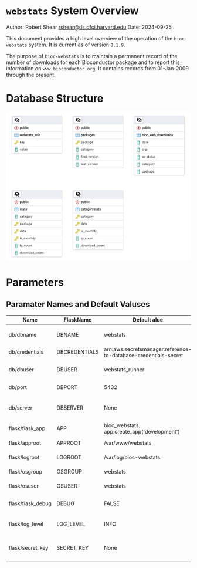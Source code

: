 # `webstats` System Overview

Author: Robert Shear rshear@ds.dfci.harvard.edu
Date: 2024-09-25

This document provides a high level overview of the operation of the `bioc-webstats` system. It is current as of version `0.1.9`.

The purpose of `bioc-webstats` is to maintain a permanent record of the number of downloads for each Bioconductor package and to report this information on `www.bioconductor.org`. It contains records from 01-Jan-2009 through the present.

# Database Structure

![Database Model](webstats-erd-0_1_9.png)


# Parameters

## Paramater Names and Default Valuses


| Name              | FlaskName     | Default alue                   | Description              |
| ----------------- | ------------- | ------------------------------ | ------------------------ |
| db/dbname         | DBNAME        | webstats                       | Postgres database name, default 'webstats'                   |
| db/credentials    | DBCREDENTIALS | arn:aws:secretsmanager:reference-to-database-credentials-secret | arn of secrets manager secret                                |
| db/dbuser         | DBUSER        | webstats_runner                | PostgrSQL user name, default 'webstats_runner'               |
| db/port           | DBPORT        | 5432                           | Server endpoint port number |
| db/server         | DBSERVER      | None                           | The symbolic address of the endpoint for the Postgres server |
| flask/flask_app   | APP           | bioc_webstats. app:create_app('development')                    | Default initiation call for Flask                            |
| flask/approot     | APPROOT       | /var/www/webstats              | Working directory for app   |
| flask/logroot     | LOGROOT       | /var/log/bioc-webstats         | Location of log files for the app   |
| flask/osgroup     | OSGROUP       | webstats                       | Execution group name        |
| flask/osuser      | OSUSER        | webstats                       | Execution user name         |
| flask/flask_debug | DEBUG         | FALSE                          | False' Caution: Do not enable in production  |
| flask/log_level   | LOG_LEVEL     | INFO                           | Standard log levels, default 'INFO'  |
| flask/secret_key  | SECRET_KEY    | None                           | Secret key for activating web client flask debugging tools |

